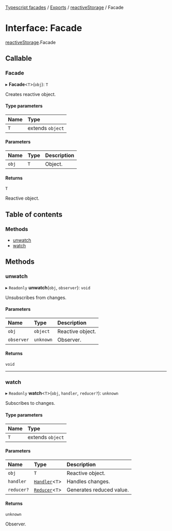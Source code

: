 [Typescript facades](../index.md) / [Exports](../modules.md) / [reactiveStorage](../modules/reactiveStorage.md) / Facade

# Interface: Facade

[reactiveStorage](../modules/reactiveStorage.md).Facade

## Callable

### Facade

▸ **Facade**<`T`\>(`obj`): `T`

Creates reactive object.

#### Type parameters

| Name | Type |
| :------ | :------ |
| `T` | extends `object` |

#### Parameters

| Name | Type | Description |
| :------ | :------ | :------ |
| `obj` | `T` | Object. |

#### Returns

`T`

Reactive object.

## Table of contents

### Methods

- [unwatch](reactiveStorage.Facade.md#unwatch)
- [watch](reactiveStorage.Facade.md#watch)

## Methods

### unwatch

▸ `Readonly` **unwatch**(`obj`, `observer`): `void`

Unsubscribes from changes.

#### Parameters

| Name | Type | Description |
| :------ | :------ | :------ |
| `obj` | `object` | Reactive object. |
| `observer` | `unknown` | Observer. |

#### Returns

`void`

___

### watch

▸ `Readonly` **watch**<`T`\>(`obj`, `handler`, `reducer?`): `unknown`

Subscribes to changes.

#### Type parameters

| Name | Type |
| :------ | :------ |
| `T` | extends `object` |

#### Parameters

| Name | Type | Description |
| :------ | :------ | :------ |
| `obj` | `T` | Reactive object. |
| `handler` | [`Handler`](../modules/reactiveStorage.md#handler)<`T`\> | Handles changes. |
| `reducer?` | [`Reducer`](../modules/reactiveStorage.md#reducer)<`T`\> | Generates reduced value. |

#### Returns

`unknown`

Observer.
